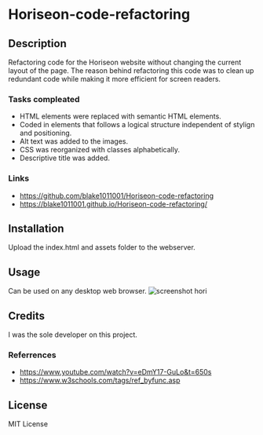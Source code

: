 # Horiseon-code-refactoring

## Description

Refactoring code for the Horiseon website without changing the current layout of the page. The reason behind refactoring this code was to clean up redundant code while making it more efficient for screen readers.  

### Tasks compleated 
* HTML elements were replaced with semantic HTML elements.
* Coded in elements that follows a logical structure independent of 
  stylign and positioning.
* Alt text was added to the images.
* CSS was reorganized with classes alphabetically.
* Descriptive title was added.

### Links
* https://github.com/blake1011001/Horiseon-code-refactoring
* https://blake1011001.github.io/Horiseon-code-refactoring/

## Installation

Upload the index.html and assets folder to the webserver.

## Usage 

Can be used on any desktop web browser. 
![screenshot hori](https://user-images.githubusercontent.com/121069049/215399505-6d40ef9d-c3a8-4585-8cf1-21ffaa039454.png)

## Credits

I was the sole developer on this project.

### Referrences 
* https://www.youtube.com/watch?v=eDmY17-GuLo&t=650s
* https://www.w3schools.com/tags/ref_byfunc.asp

## License 

MIT License
